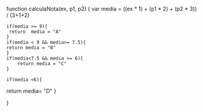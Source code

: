 function calculaNota(ex, p1, p2) {
   var media = ((ex * 1) + (p1 * 2) + (p2 * 3)) / (3+1+2)



    if(media >= 9){
     return  media = "A"
    }
    if(media < 9 && media>= 7.5){
    return media = "B"
    }
    if(media<7.5 && media >= 6){
        return media = "C"
    }

    if(media <6){
return media= "D"
    }

  }